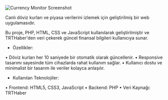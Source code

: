 ![Currency Monitor Screenshot](https://i.hizliresim.com/q9o7pnn.png)

Canlı döviz kurları ve piyasa verilerini izlemek için geliştirilmiş bir web uygulamasıdır.

Bu proje, PHP, HTML, CSS ve JavaScript kullanılarak geliştirilmiştir ve TRTHaber'den veri çekerek güncel finansal bilgileri kullanıcıya sunar.

- Özellikler:

• Döviz kurları her 10 saniyede bir otomatik olarak güncellenir.
• Responsive tasarımı sayesinde tüm cihazlarda rahat kullanım sağlar.
• Kullanıcı dostu ve minimalist bir tasarım ile veriler kolayca anlaşılır.

- Kullanılan Teknolojiler:

• Frontend: HTML5, CSS3, JavaScript
• Backend: PHP
• Veri Kaynağı: TRTHaber

